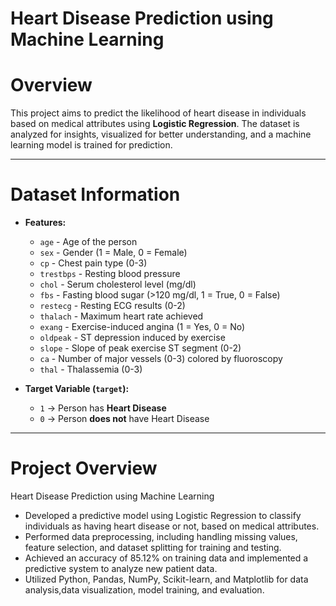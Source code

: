 # Heart Disease Prediction using Machine Learning

# Overview
This project aims to predict the likelihood of heart disease in individuals based on medical 
attributes using **Logistic Regression**. 
The dataset is analyzed for insights, visualized for better understanding, 
and a machine learning model is trained for prediction.

---

# Dataset Information
- **Features:**
  - `age` - Age of the person
  - `sex` - Gender (1 = Male, 0 = Female)
  - `cp` - Chest pain type (0-3)
  - `trestbps` - Resting blood pressure
  - `chol` - Serum cholesterol level (mg/dl)
  - `fbs` - Fasting blood sugar (>120 mg/dl, 1 = True, 0 = False)
  - `restecg` - Resting ECG results (0-2)
  - `thalach` - Maximum heart rate achieved
  - `exang` - Exercise-induced angina (1 = Yes, 0 = No)
  - `oldpeak` - ST depression induced by exercise
  - `slope` - Slope of peak exercise ST segment (0-2)
  - `ca` - Number of major vessels (0-3) colored by fluoroscopy
  - `thal` - Thalassemia (0-3)

- **Target Variable (`target`):**
  - `1` → Person has **Heart Disease**
  - `0` → Person **does not** have Heart Disease

---
# Project Overview
Heart Disease Prediction using Machine Learning
- Developed a predictive model using Logistic Regression to classify individuals as having heart disease or not, based on medical attributes.
- Performed data preprocessing, including handling missing values, feature selection, and dataset splitting for training and testing.
- Achieved an accuracy of 85.12% on training data and implemented a predictive system to analyze new patient data.
- Utilized Python, Pandas, NumPy, Scikit-learn, and Matplotlib for data analysis,data visualization, model training, and evaluation.


